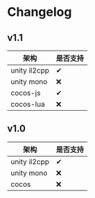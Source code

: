 # Changelog

## v1.1
| 架构           | 是否支持 |
| ------------ | ---- |
| unity il2cpp | ✔    |
| unity mono   | ❌    |
| cocos-js      | ✔     |
| cocos-lua     | ❌    |


## v1.0

| 架构           | 是否支持 |
|--------------|------|
| unity il2cpp | ✔    |
| unity mono   | ❌    |
| cocos        | ❌    |

